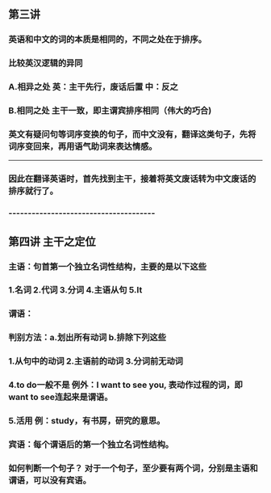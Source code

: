 ## 第三讲

### 英语和中文的词的本质是相同的，不同之处在于排序。

### 比较英汉逻辑的异同

### A.相异之处 英：主干先行，废话后置 中：反之

### B.相同之处 主干一致，即主谓宾排序相同（伟大的巧合)

### 英文有疑问句等词序变换的句子，而中文没有，翻译这类句子，先将词序变回来，再用语气助词来表达情感。

* * *

### 因此在翻译英语时，首先找到主干，接着将英文废话转为中文废话的排序就行了。

### --------------------------------------

## 第四讲 主干之定位

### 主语：句首第一个独立名词性结构，主要的是以下这些

### 1.名词 2.代词 3.分词 4.主语从句 5.It

### 谓语：

### 判别方法：a.划出所有动词 b.排除下列这些

### 1.从句中的动词 2.主语前的动词 3.分词前无动词

### 4.to do一般不是 例外：I want to see you, 表动作过程的词，即 want to see连起来是谓语。

### 5.活用 例：study，有书房，研究的意思。

### 宾语：每个谓语后的第一个独立名词性结构。

### 如何判断一个句子？ 对于一个句子，至少要有两个词，分别是主语和谓语，可以没有宾语。